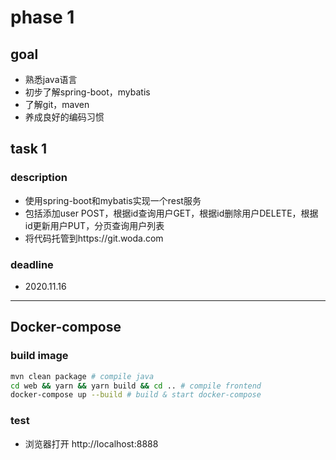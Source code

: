# phase 1

## goal

- 熟悉java语言
- 初步了解spring-boot，mybatis
- 了解git，maven
- 养成良好的编码习惯

## task 1

### description
- 使用spring-boot和mybatis实现一个rest服务
- 包括添加user POST，根据id查询用户GET，根据id删除用户DELETE，根据id更新用户PUT，分页查询用户列表
- 将代码托管到https://git.woda.com

### deadline
- 2020.11.16

-----

## Docker-compose

### build image

```bash
mvn clean package # compile java
cd web && yarn && yarn build && cd .. # compile frontend
docker-compose up --build # build & start docker-compose
```

### test

- 浏览器打开 http://localhost:8888
